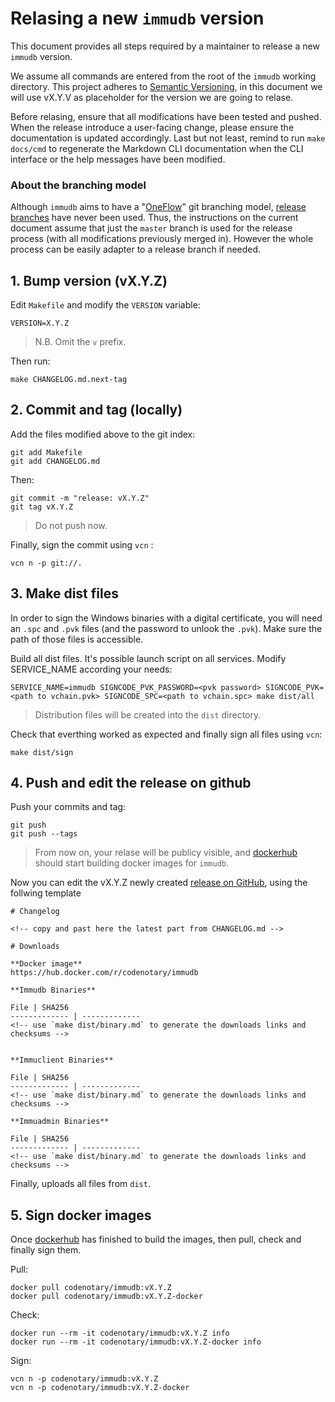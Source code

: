 # Relasing a new `immudb` version

This document provides all steps required by a maintainer to release a new `immudb` version.

We assume all commands are entered from the root of the `immudb` working directory.
This project adheres to [Semantic Versioning](https://semver.org/spec/v2.0.0.html), in this document we will use vX.Y.V as placeholder for the version we are going to relase.

Before relasing, ensure that all modifications have been tested and pushed. When the release introduce a user-facing change, please ensure the documentation is updated accordingly. Last but not least, remind to run `make docs/cmd` to regenerate the Markdown CLI documentation when the CLI interface or the help messages have been modified.

### About the branching model

Although `immudb` aims to have a "[OneFlow](https://www.endoflineblog.com/oneflow-a-git-branching-model-and-workflow)" git branching model, [release branches](https://www.endoflineblog.com/oneflow-a-git-branching-model-and-workflow#release-branches) have never been used.
Thus, the instructions on the current document assume that just the `master` branch is used for the release process (with all modifications previously merged in). However the whole process can be easily adapter to a release branch if needed.

## 1. Bump version (vX.Y.Z)

Edit `Makefile` and modify the `VERSION` variable:

```
VERSION=X.Y.Z
```
> N.B. Omit the `v` prefix.

Then run:

```
make CHANGELOG.md.next-tag
```

## 2. Commit and tag (locally)

Add the files modified above to the git index:

```
git add Makefile
git add CHANGELOG.md
```

Then:
```
git commit -m "release: vX.Y.Z"
git tag vX.Y.Z
```
> Do not push now.

Finally, sign the commit using `vcn` :
```
vcn n -p git://.
```

## 3. Make dist files

In order to sign the Windows binaries with a digital certificate, you will need an `.spc` and `.pvk` files (and the password to unlook the `.pvk`).
Make sure the path of those files is accessible.

Build all dist files. It's possible launch script on all services. Modify SERVICE_NAME according your needs:

```
SERVICE_NAME=immudb SIGNCODE_PVK_PASSWORD=<pvk password> SIGNCODE_PVK=<path to vchain.pvk> SIGNCODE_SPC=<path to vchain.spc> make dist/all
```
> Distribution files will be created into the `dist` directory.


Check that everthing worked as expected and finally sign all files using `vcn`:
```
make dist/sign
```

## 4. Push and edit the release on github

Push your commits and tag:
```
git push
git push --tags
```
> From now on, your relase will be publicy visible, and [dockerhub](https://hub.docker.com/repository/docker/codenotary/immudb/builds) should start building docker images for `immudb`.

Now you can edit the vX.Y.Z newly created [release on GitHub](https://github.com/vchain-us/immudb/releases), using the follwing template

```
# Changelog

<!-- copy and past here the latest part from CHANGELOG.md -->

# Downloads

**Docker image**
https://hub.docker.com/r/codenotary/immudb

**Immudb Binaries**

File | SHA256
------------- | -------------
<!-- use `make dist/binary.md` to generate the downloads links and checksums -->


**Immuclient Binaries**

File | SHA256
------------- | -------------
<!-- use `make dist/binary.md` to generate the downloads links and checksums -->

**Immuadmin Binaries**

File | SHA256
------------- | -------------
<!-- use `make dist/binary.md` to generate the downloads links and checksums -->
```

Finally, uploads all files from `dist`.

## 5. Sign docker images

Once [dockerhub](https://hub.docker.com/repository/docker/codenotary/immudb/builds) has finished to build the images, then pull, check and finally sign them.

Pull:
```
docker pull codenotary/immudb:vX.Y.Z
docker pull codenotary/immudb:vX.Y.Z-docker
```

Check:
```
docker run --rm -it codenotary/immudb:vX.Y.Z info
docker run --rm -it codenotary/immudb:vX.Y.Z-docker info
```

Sign:
```
vcn n -p codenotary/immudb:vX.Y.Z
vcn n -p codenotary/immudb:vX.Y.Z-docker
```
